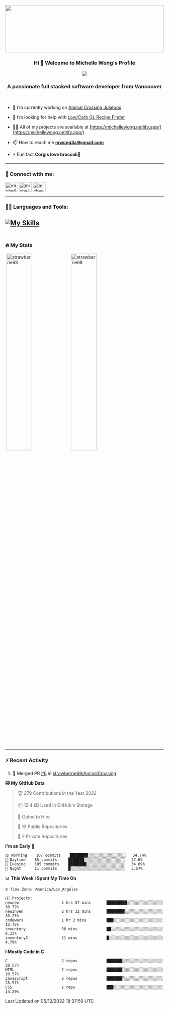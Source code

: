 <!--START_SECTION:readme-info-->
<img src="loop-space.gif" width="100%" height="150px">
<br>

<h3 align="center">
  Hi 👋 Welcome to Michelle Wong's Profile
</h3>
<p align="center"><img src="https://readme-typing-svg.demolab.com?font=Montserrat&size=27&pause=1000&color=F3408D&center=true&vCenter=true&width=500&lines=A+UX%2FUI+Designer;Full+Stacked+Software+Developer;Never+Stop+Learning;Learn+By+Doing%2C+And+by+Falling+Over">
  </p>
<h3 align="center">A passionate full stacked software developer from Vancouver</h3>
<br>

- 🔭 I’m currently working on [Animal Crossing Jukebox](https://strawberrie68.github.io/AnimalCrossing/index.html)

- 🤝 I’m looking for help with [Low/Carb GL Recipe Finder](https://github.com/strawberrie68/lowGL)

- 👨‍💻 All of my projects are available at [https://michellewong.netlify.app/](https://michellewong.netlify.app/)

- 📫 How to reach me **mwong3a@gmail.com**

- ⚡ Fun fact **Corgis love broccoli🥦**



---

<h3 align="left">📧 Connect with me:</h3>


<p align="left">
<a href="https://twitter.com/michell74811010" target="blank"><img align="center" src="https://raw.githubusercontent.com/rahuldkjain/github-profile-readme-generator/master/src/images/icons/Social/twitter.svg" alt="michell74811010" height="30" width="40" /></a>
<a href="https://linkedin.com/in/michelle-wong-yvr" target="blank"><img align="center" src="https://raw.githubusercontent.com/rahuldkjain/github-profile-readme-generator/master/src/images/icons/Social/linked-in-alt.svg" alt="michelle-wong-yvr" height="30" width="40" /></a>
<a href="https://dribbble.com/mickeyxxx" target="blank"><img align="center" src="https://raw.githubusercontent.com/rahuldkjain/github-profile-readme-generator/master/src/images/icons/Social/dribbble.svg" alt="mickeyxxx" height="30" width="40" /></a>
</p>

---
<h3 align="left">👩‍💻 Languages and Tools:</h3>


[![My Skills](https://skillicons.dev/icons?i=xd,autocad,git,html,js,py,nodejs,mongodb,css,vscode,r,express,figma,github,bootstrap&theme=dark)](https://skillicons.dev)
<br>
<br>
---
### 🔥 My Stats

<p>&nbsp;<img align="center" src="https://github-readme-stats.vercel.app/api?username=strawberrie68&show_icons=true&locale=en&theme=radical" width="40%" min-width="400px" alt="strawberrie68" />    <img align="center" src="https://github-readme-streak-stats.herokuapp.com/?user=strawberrie68&theme=radical" alt="strawberrie68" width="40%" min-width="400px"/></p>


<!--START_SECTION_PROFILE_VIEWS:readme-info-->
<!--END_SECTION_PROFILE_VIEWS:readme-info-->

<!--START_SECTION_LINES_OF_CODE:readme-info-->
<!--END_SECTION_LINES_OF_CODE:readme-info-->

<!--START_CONTRIBUTIONS:readme-info-->
<!--END_CONTRIBUTIONS:readme-info-->

<!--START_SECTION_DAILY_COMMIT:readme-info-->
<!--END_SECTION_DAILY_COMMIT:readme-info-->

<!--START_SECTION_WEEKLY_COMMIT:readme-info-->
<!--END_SECTION_WEEKLY_COMMIT:readme-info-->

<!--START_SECTION_LANGUAGE:readme-info-->
<!--END_SECTION_LANGUAGE:readme-info-->


<!--END_SECTION:readme-info-->
---
### :zap: Recent Activity

<!--START_SECTION:activity-->
1. 🎉 Merged PR [#6](https://github.com/strawberrie68/AnimalCrossing/pull/6) in [strawberrie68/AnimalCrossing](https://github.com/strawberrie68/AnimalCrossing)

<!--END_SECTION:activity-->

<!--START_SECTION:waka-->
**🐱 My GitHub Data** 

> 🏆 279 Contributions in the Year 2022
 > 
> 📦 12.4 kB Used in GitHub's Storage 
 > 
> 💼 Opted to Hire
 > 
> 📜 13 Public Repositories 
 > 
> 🔑 2 Private Repositories  
 > 
**I'm an Early 🐤** 

```text
🌞 Morning    107 commits    ████████░░░░░░░░░░░░░░░░░   34.74% 
🌆 Daytime    85 commits     ███████░░░░░░░░░░░░░░░░░░   27.6% 
🌃 Evening    105 commits    ████████░░░░░░░░░░░░░░░░░   34.09% 
🌙 Night      11 commits     █░░░░░░░░░░░░░░░░░░░░░░░░   3.57%

```


📊 **This Week I Spent My Time On** 

```text
⌚︎ Time Zone: America/Los_Angeles

🐱‍💻 Projects: 
newnew                   2 hrs 57 mins       █████████░░░░░░░░░░░░░░░░   38.72% 
newInven                 2 hrs 32 mins       ████████░░░░░░░░░░░░░░░░░   33.25% 
codewars                 1 hr 2 mins         ███░░░░░░░░░░░░░░░░░░░░░░   13.75% 
inventory                38 mins             ██░░░░░░░░░░░░░░░░░░░░░░░   8.33% 
inventory2               21 mins             █░░░░░░░░░░░░░░░░░░░░░░░░   4.79%

```

**I Mostly Code in C** 

```text
C                        2 repos             ███████░░░░░░░░░░░░░░░░░░   28.57% 
HTML                     2 repos             ███████░░░░░░░░░░░░░░░░░░   28.57% 
JavaScript               2 repos             ███████░░░░░░░░░░░░░░░░░░   28.57% 
CSS                      1 repo              ███░░░░░░░░░░░░░░░░░░░░░░   14.29%

```



 Last Updated on 05/12/2022 18:37:50 UTC
<!--END_SECTION:waka-->
<!--START_SECTION:activity-->

<!--END_SECTION:activity-->

